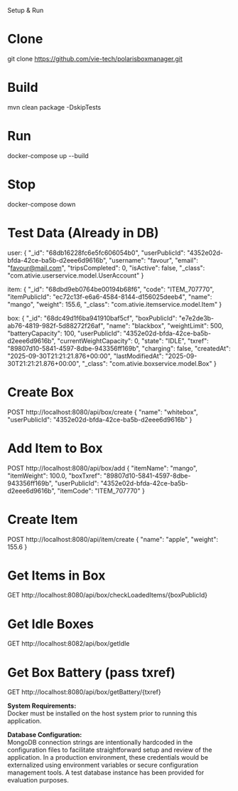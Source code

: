 Setup & Run

# Clone
git clone https://github.com/vie-tech/polarisboxmanager.git

# Build
mvn clean package -DskipTests

# Run
docker-compose up --build

# Stop
docker-compose down

# Test Data (Already in DB)

user: {
"_id": "68db16228fc6e5fc606054b0",
"userPublicId": "4352e02d-bfda-42ce-ba5b-d2eee6d9616b",
"username": "favour",
"email": "favour@mail.com",
"tripsCompleted": 0,
"isActive": false,
"_class": "com.ativie.userservice.model.UserAccount"
}

item: {
"_id": "68dbd9eb0764be00194b68f6",
"code": "ITEM_707770",
"itemPublicId": "ec72c13f-e6a6-4584-8144-d156025deeb4",
"name": "mango",
"weight": 155.6,
"_class": "com.ativie.itemservice.model.Item"
}

box: {
"_id": "68dc49d1f6ba941910baf5cf",
"boxPublicId": "e7e2de3b-ab76-4819-982f-5d88272f26af",
"name": "blackbox",
"weightLimit": 500,
"batteryCapacity": 100,
"userPublicId": "4352e02d-bfda-42ce-ba5b-d2eee6d9616b",
"currentWeightCapacity": 0,
"state": "IDLE",
"txref": "89807d10-5841-4597-8dbe-943356ff169b",
"charging": false,
"createdAt": "2025-09-30T21:21:21.876+00:00",
"lastModifiedAt": "2025-09-30T21:21:21.876+00:00",
"_class": "com.ativie.boxservice.model.Box"
}

# Create Box

POST http://localhost:8080/api/box/create
{
"name": "whitebox",
"userPublicId": "4352e02d-bfda-42ce-ba5b-d2eee6d9616b"
}

# Add Item to Box

POST http://localhost:8080/api/box/add
{
"itemName": "mango",
"itemWeight": 100.0,
"boxTxref": "89807d10-5841-4597-8dbe-943356ff169b",
"userPublicId": "4352e02d-bfda-42ce-ba5b-d2eee6d9616b",
"itemCode": "ITEM_707770"
}

# Create Item

POST http://localhost:8080/api/item/create
{
"name": "apple",
"weight": 155.6
}

# Get Items in Box

GET http://localhost:8080/api/box/checkLoadedItems/{boxPublicId}

# Get Idle Boxes

GET http://localhost:8082/api/box/getIdle

# Get Box Battery (pass txref)

GET http://localhost:8080/api/box/getBattery/{txref}

**System Requirements:**  
Docker must be installed on the host system prior to running this application.

**Database Configuration:**  
MongoDB connection strings are intentionally hardcoded in the configuration files to facilitate straightforward setup
and review of the application. In a production environment, these credentials would be externalized using environment
variables or secure configuration management tools. A test database instance has been provided for evaluation purposes.